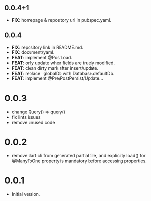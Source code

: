 ## 0.0.4+1

 - **FIX**: homepage & repository url in pubspec.yaml.

## 0.0.4

 - **FIX**: repository link in README.md.
 - **FIX**: document/yaml.
 - **FEAT**: implement @PostLoad.
 - **FEAT**: only update when fields are truely modified.
 - **FEAT**: clean dirty mark after insert/update.
 - **FEAT**: replace _globalDb with Database.defaultDb.
 - **FEAT**: implement @Pre/PostPersist/Update...

# 0.0.3

* change Query() => query()
* fix lints issues
* remove unused code

# 0.0.2

* remove dart:cli from generated partial file, and explicitly load() for @ManyToOne property is mandatory before accessing properties.

# 0.0.1

* Initial version.
